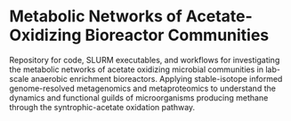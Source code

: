 # Metabolic Networks of Acetate-Oxidizing Bioreactor Communities

Repository for code, SLURM executables, and workflows for investigating the metabolic networks of acetate oxidizing microbial communities in lab-scale anaerobic enrichment bioreactors. Applying stable-isotope informed genome-resolved metagenomics and metaproteomics to understand the dynamics and functional guilds of microorganisms producing methane through the syntrophic-acetate oxidation pathway. 
